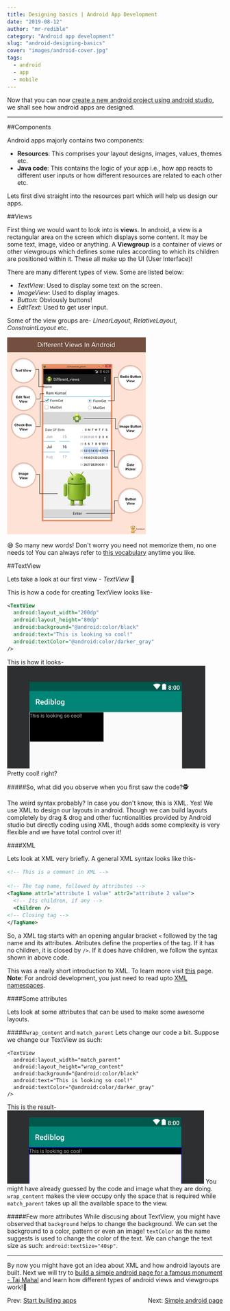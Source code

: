 ```yaml
---
title: Designing basics | Android App Development
date: "2019-08-12"
author: "mr-redible"
category: "Android app development"
slug: "android-designing-basics"
cover: "images/android-cover.jpg"
tags:
  - android
  - app
  - mobile
---
```


Now that you can now [create a new android project using android studio](/android-start-building-apps), we shall see how android apps are designed.

---

##Components

Android apps majorly contains two components:

- **Resources**: This comprises your layout designs, images, values, themes etc.
- **Java code**: This contains the logic of your app i.e., how app reacts to different user inputs or how different resources are related to each other etc.

Lets first dive straight into the resources part which will help us design our apps.

##Views

First thing we would want to look into is **view**s. In android, a view is a rectangular area on the screen which displays some content. It may be some text, image, video or anything. A **Viewgroup** is a container of views or other viewgroups which defines some rules according to which its children are positioned within it. These all make up the UI (User Interface)!

There are many different types of view. Some are listed below:

- _TextView_: Used to display some text on the screen.
- _ImageView_: Used to display images.
- _Button_: Obviously buttons!
- _EditText_: Used to get user input.

Some of the view groups are- _LinearLayout_, _RelativeLayout_, _ConstraintLayout_ etc.

![Types of views](./views.png)

😅 So many new words! Don't worry you need not memorize them, no one needs to! You can always refer to [this vocabulary](https://developers.google.com/android/for-all/vocab-words/) anytime you like.

##TextView

Lets take a look at our first view - _TextView_ 🤩

This is how a code for creating TextView looks like-

```XML
<TextView
  android:layout_width="200dp"
  android:layout_height="80dp"
  android:background="@android:color/black"
  android:text="This is looking so cool!"
  android:textColor="@android:color/darker_gray"
/>
```

This is how it looks-
![TextView example](./textview.png)
Pretty cool! right?

#####So, what did you observe when you first saw the code?🕵

The weird syntax probably? In case you don't know, this is XML. Yes! We use XML to design our layouts in android. Though we can build layouts completely by drag & drog and other fucntionalities provided by Android studio but directly coding using XML, though adds some complexity is very flexible and we have total control over it!

####XML

Lets look at XML very briefly. A general XML syntax looks like this-

```XML
<!-- This is a comment in XML -->

<!-- The tag name, followed by attributes -->
<TagName attr1="attribute 1 value" attr2="attribute 2 value">
  <!-- Its children, if any -->
  <Children />
<!-- Closing tag -->
</TagName>
```

So, a XML tag starts with an opening angular bracket `<` followed by the tag name and its attributes. Atributes define the properties of the tag. If it has no children, it is closed by `/>`. If it does have children, we follow the syntax shown in above code.

This was a really short introduction to XML. To learn more visit [this](https://www.w3schools.com/xml/) page. **Note**: For android development, you just need to read upto [XML namespaces](https://www.w3schools.com/xml/xml_namespaces.asp).

####Some attributes

Lets look at some attributes that can be used to make some awesome layouts.

#####`wrap_content` and `match_parent`
Lets change our code a bit. Suppose we change our TextView as such:

```XML{2-3}
<TextView
  android:layout_width="match_parent"
  android:layout_height="wrap_content"
  android:background="@android:color/black"
  android:text="This is looking so cool!"
  android:textColor="@android:color/darker_gray"
/>
```

This is the result-
![Textview with wrap_content and match_parent](./tv-wrap-match.png)
You might have already guessed by the code and image what they are doing. `wrap_content` makes the view occupy only the space that is required while `match_parent` takes up all the available space to the view.

#####Few more attributes
While discusing about TextView, you might have observed that `background` helps to change the background. We can set the background to a color, pattern or even an image! `textColor` as the name suggests is used to change the color of the text. We can change the text size as such: `android:textSize="40sp"`.

---

By now you might have got an idea about XML and how android layouts are built. Next we will try to [build a simple android page for a famous monument - Taj Mahal](/android-simple-page) and learn how different types of android views and viewgroups work!🎉

<div style="width: 100%; display: flex; justify-content: space-between;">
  <span>Prev: <a href="/android-start-building-apps">Start building apps</a></span>
  <span>Next: <a href="/android-simple-page">Simple android page</a></span>
</div>
